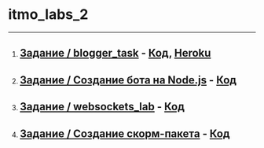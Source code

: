 # itmo_labs_2
_______________________________________________________

1. ## [Задание / blogger_task](https://kodaktor.ru/blogger_task) - [Код](https://github.com/EkaterinaEliseeva/blog), [Heroku](blogpost-api.herokuapp.com)
2. ## [Задание / Создание бота на Node.js](https://kodaktor.ru/g/bots) - [Код]()
3. ## [Задание / websockets_lab](https://kodaktor.ru/g/websockets_lab) - [Код](https://github.com/elkate/chat)
4. ## [Задание / Создание скорм-пакета](https://kodaktor.ru/scorm) - [Код]()
